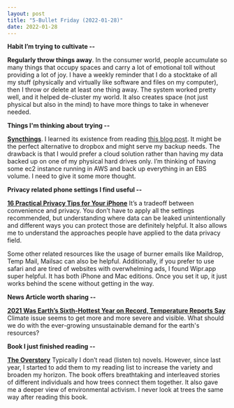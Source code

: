 ```yaml
---
layout: post
title: "5-Bullet Friday (2022-01-28)"
date: 2022-01-28
---
```


**Habit I’m trying to cultivate --**

**Regularly throw things away**. In the consumer world, people accumulate so
many things that occupy spaces and carry a lot of emotional toll without
providing a lot of joy. I have a weekly reminder that I do a stocktake of all
my stuff (physically and virtually like software and files on my computer),
then I throw or delete at least one thing away. The system worked pretty well,
and it helped de-cluster my world. It also creates space (not just physical but
also in the mind) to have more things to take in whenever needed.

**Things I'm thinking about trying --**

[**Syncthings**](https://syncthing.net/). I learned its existence from reading
[this blog post](https://tonsky.me/blog/syncthing/). It might be the perfect
alternative to dropbox and might serve my backup needs. The drawback is that I
would prefer a cloud solution rather than having my data backed up on one of my
physical hard drives only. I’m thinking of having some ec2 instance running in
AWS and back up everything in an EBS volume. I need to give it some more
thought.

**Privacy related phone settings I find useful --**

[**16 Practical Privacy Tips for Your
iPhone**](https://www.nytimes.com/wirecutter/guides/iphone-privacy-tips/) It’s
a tradeoff between convenience and privacy. You don’t have to apply all the
settings recommended, but understanding where data can be leaked
unintentionally and different ways you can protect those are definitely
helpful. It also allows me to understand the approaches people have applied to
the data privacy field.

Some other related resources like the usage of burner emails like Maildrop,
Temp Mail, Mailsac can also be helpful. Additionally, if you prefer to use
safari and are tired of websites with overwhelming ads, I found Wipr.app super
helpful. It has both iPhone and Mac editions. Once you set it up, it just works
behind the scene without getting in the way.

**News Article worth sharing --**

[**2021 Was Earth’s Sixth-Hottest Year on Record, Temperature Reports
Say**](https://www.wsj.com/articles/2021-was-earths-sixth-hottest-year-on-record-temperature-reports-say-11642089601)
Climate issue seems to get more and more severe and visible. What should we do
with the ever-growing unsustainable demand for the earth's resources?

**Book I just finished reading --**

[**The Overstory**](http://www.richardpowers.net/the-overstory/) Typically I
don’t read (listen to) novels. However, since last year, I started to add them
to my reading list to increase the variety and broaden my horizon. The book
offers breathtaking and interleaved stories of different individuals and how
trees connect them together. It also gave me a deeper view of environmental
activism. I never look at trees the same way after reading this book.
